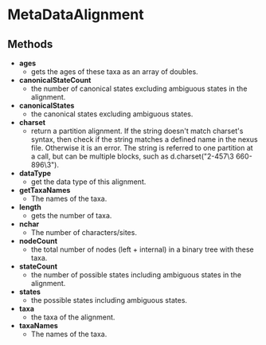 MetaDataAlignment
=================
Methods
-------

- **ages**
  - gets the ages of these taxa as an array of doubles.
- **canonicalStateCount**
  - the number of canonical states excluding ambiguous states in the alignment.
- **canonicalStates**
  - the canonical states excluding ambiguous states.
- **charset**
  - return a partition alignment. If the string doesn't match charset's syntax, then check if the string matches a defined name in the nexus file. Otherwise it is an error. The string is referred to one partition at a call, but can be multiple blocks, such as d.charset("2-457\3 660-896\3").
- **dataType**
  - get the data type of this alignment.
- **getTaxaNames**
  - The names of the taxa.
- **length**
  - gets the number of taxa.
- **nchar**
  - The number of characters/sites.
- **nodeCount**
  - the total number of nodes (left + internal) in a binary tree with these taxa.
- **stateCount**
  - the number of possible states including ambiguous states in the alignment.
- **states**
  - the possible states including ambiguous states.
- **taxa**
  - the taxa of the alignment.
- **taxaNames**
  - The names of the taxa.